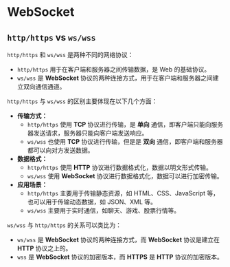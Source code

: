 # WebSocket

## `http/https` vs `ws/wss`

`http/https` 和 `ws/wss` 是两种不同的网络协议：

- `http/https` 用于在客户端和服务器之间传输数据，是 Web 的基础协议。
- `ws/wss` 是 **WebSocket** 协议的两种连接方式，用于在客户端和服务器之间建立双向通信通道。

`http/https` 与 `ws/wss` 的区别主要体现在以下几个方面：

- **传输方式：**
  - `http/https` 使用 **TCP** 协议进行传输，是 **单向** 通信，即客户端只能向服务器发送请求，服务器只能向客户端发送响应。
  - `ws/wss` 也使用 **TCP** 协议进行传输，但是是 **双向** 通信，即客户端和服务器都可以向对方发送数据。
- **数据格式：**
  - `http/https` 使用 **HTTP** 协议进行数据格式化，数据以明文形式传输。
  - `ws/wss` 使用 **WebSocket** 协议进行数据格式化，数据可以进行加密传输。
- **应用场景：**
  - `http/https` 主要用于传输静态资源，如 HTML、CSS、JavaScript 等，也可以用于传输动态数据，如 JSON、XML 等。
  - `ws/wss` 主要用于实时通信，如聊天、游戏、股票行情等。

`ws/wss` 与 `http/https` 的关系可以类比为：

- `ws/wss` 是 **WebSocket** 协议的两种连接方式，而 **WebSocket** 协议是建立在 **HTTP** 协议之上的。
- `wss` 是 **WebSocket** 协议的加密版本，而 **HTTPS** 是 **HTTP** 协议的加密版本。
